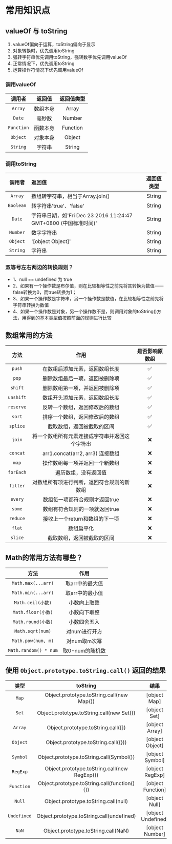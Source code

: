 # 常用知识点

## valueOf 与 toString

1. valueOf偏向于运算，toString偏向于显示
2. 对象转换时，优先调用toString
3. 强转字符串优先调用toString，强转数字优先调用valueOf
4. 正常情况下，优先调用toString
5. 运算操作符情况下优先调用valueOf

### 调用valueOf

| 调用者 | 返回值 | 返回值类型 |
| :-: | :-: | :-: |
| `Array` | 数组本身 | Array |
| `Date` | 毫秒数 | Number |
| `Function` | 函数本身 | Function |
| `Object` | 对象本身 | Object |
| `String` | 字符串 | String |

### 调用toString

| 调用者 | 返回值 | 返回值类型 |
| :-: | :--- | :-: |
| `Array` | 数组转字符串，相当于Array.join() | String |
| `Boolean` | 转字符串'true'、'false' | String |
| `Date` | 字符串日期，如'Fri Dec 23 2016 11:24:47 GMT+0800 (中国标准时间)' | String |
| `Number` | 数字字符串 | String |
| `Object` | '[object Object]' | String |
| `String` | 字符串 | String |

### 双等号左右两边的转换规则？

- 1、null == undefined 为 true
- 2、如果有一个操作数是布尔值，则在比较相等性之前先将其转换为数值——false转换为0，而true转换为1；
- 3、如果一个操作数是字符串，另一个操作数是数值，在比较相等性之前先将字符串转换为数值
- 4、如果一个操作数是对象，另一个操作数不是，则调用对象的toString()方法，用得到的基本类型值按照前面的规则进行比较

## 数组常用的方法

| 方法 | 作用 | 是否影响原数组 |
| :-: | :-: | :-: |
| `push` | 在数组后添加元素，返回数组长度 | ✅ |
| `pop` | 删除数组最后一项，返回被删除项 | ✅ |
| `shift` | 删除数组第一项，并返回被删除项 | ✅ |
| `unshift` | 数组开头添加元素，返回数组长度 | ✅ |
| `reserve` | 反转一个数组，返回修改后的数组 | ✅ |
| `sort` | 排序一个数组，返回修改后的数组 | ✅ |
| `splice` | 截取数组，返回被截取的区间 | ✅ |
| `join` | 将一个数组所有元素连接成字符串并返回这个字符串 | ❌ |
| `concat` | arr1.concat(arr2, arr3) 连接数组 | ❌ |
| `map` | 操作数组每一项并返回一个新数组 | ❌ |
| `forEach` | 遍历数组，没有返回值 | ❌ |
| `filter` | 对数组所有项进行判断，返回符合规则的新数组 | ❌ |
| `every` | 数组每一项都符合规则才返回true | ❌ |
| `some` | 数组有符合规则的一项就返回true | ❌ |
| `reduce` | 接收上一个return和数组的下一项 | ❌ |
| `flat` | 数组扁平化 | ❌ |
| `slice` | 截取数组，返回被截取的区间 | ❌ |

## Math的常用方法有哪些？

| 方法 | 作用 |
| :-: | :-: |
| `Math.max(...arr)` | 取arr中的最大值 |
| `Math.min(...arr)` | 取arr中的最小值 |
| `Math.ceil(小数)` | 小数向上取整 |
| `Math.floor(小数)` | 小数向下取整 |
| `Math.round(小数)` | 小数四舍五入 |
| `Math.sqrt(num)` | 对num进行开方 |
| `Math.pow(num, m)` | 对num取m次幂 |
| `Math.random() * num` | 取0-num的随机数 |

## 使用 `Object.prototype.toString.call()` 返回的结果

| 类型 | toString | 结果 |
| :-: | :-: | :-: |
| `Map` | Object.prototype.toString.call(new Map()) | [object Map] |
| `Set` | Object.prototype.toString.call(new Set()) | [object Set] |
| `Array` | Object.prototype.toString.call([]) | [object Array] |
| `Object` | Object.prototype.toString.call({})) | [object Object] |
| `Symbol` | Object.prototype.toString.call(Symbol()) | [object Symbol] |
| `RegExp` | Object.prototype.toString.call(new RegExp()) | [object RegExp] |
| `Function` | Object.prototype.toString.call(function() {}) | [object Function] |
| `Null` | Object.prototype.toString.call(null) | [object Null] |
| `Undefined` | Object.prototype.toString.call(undefined) | [object Undefined] |
| `NaN` | Object.prototype.toString.call(NaN) | [object Number] |
